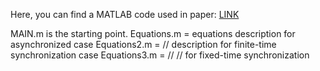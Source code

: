 Here, you can find a MATLAB code used in paper: <a href="https://www.sciencedirect.com/science/article/pii/S0960077922000777">LINK</a>

MAIN.m is the starting point.
Equations.m = equations description for asynchronized case
Equations2.m = // description for finite-time synchronization case
Equations3.m = // //  for fixed-time synchronization
